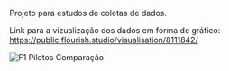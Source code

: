 Projeto para estudos de coletas de dados.

Link para a vizualização dos dados em forma de gráfico:
 https://public.flourish.studio/visualisation/8111842/

![F1 Pilotos Comparação](https://user-images.githubusercontent.com/39228803/146830653-c016eb68-26d6-48fc-abbf-7216edbc2843.png)

